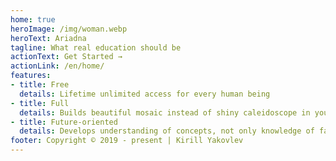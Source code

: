```yaml
---
home: true
heroImage: /img/woman.webp
heroText: Ariadna
tagline: What real education should be
actionText: Get Started →
actionLink: /en/home/
features:
- title: Free
  details: Lifetime unlimited access for every human being
- title: Full
  details: Builds beautiful mosaic instead of shiny caleidoscope in your head
- title: Future-oriented
  details: Develops understanding of concepts, not only knowledge of facts
footer: Copyright © 2019 - present | Kirill Yakovlev
---
```

